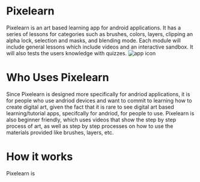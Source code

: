 # Pixelearn
Pixelearn is an art based learning app for android applications. It has a series of lessons for categories such as brushes, colors, layers, clipping an alpha lock, selection and masks, and blending mode. Each module will include general lessons which include videos and an interactive sandbox. It will also tests the users knowledge with quizzes.
![app icon](http://url/to/img.png)

# Who Uses Pixelearn
Since Pixelearn is designed more specifically for andriod applications, it is for people who use andriod devices and want to commit to learning how to create digital art, given the fact that it is rare to see digital art based learning/tutorial apps, specifcally for andriod, for people to use. Pixelearn is also beginner friendly, which uses videos that show the step by step process of art, as well as step by step processes on how to use the materials provided like brushes, layers, etc.

# How it works
Pixelearn is 
